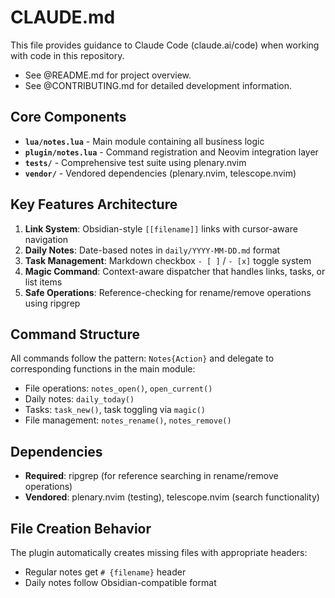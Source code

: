 # CLAUDE.md

This file provides guidance to Claude Code (claude.ai/code) when working with code in this repository.

- See @README.md for project overview.
- See @CONTRIBUTING.md for detailed development information.

## Core Components

- **`lua/notes.lua`** - Main module containing all business logic
- **`plugin/notes.lua`** - Command registration and Neovim integration layer
- **`tests/`** - Comprehensive test suite using plenary.nvim
- **`vendor/`** - Vendored dependencies (plenary.nvim, telescope.nvim)

## Key Features Architecture

1. **Link System**: Obsidian-style `[[filename]]` links with cursor-aware navigation
2. **Daily Notes**: Date-based notes in `daily/YYYY-MM-DD.md` format
3. **Task Management**: Markdown checkbox `- [ ]` / `- [x]` toggle system  
4. **Magic Command**: Context-aware dispatcher that handles links, tasks, or list items
5. **Safe Operations**: Reference-checking for rename/remove operations using ripgrep

## Command Structure

All commands follow the pattern: `Notes{Action}` and delegate to corresponding functions in the main module:
- File operations: `notes_open()`, `open_current()`
- Daily notes: `daily_today()` 
- Tasks: `task_new()`, task toggling via `magic()`
- File management: `notes_rename()`, `notes_remove()`

## Dependencies

- **Required**: ripgrep (for reference searching in rename/remove operations)
- **Vendored**: plenary.nvim (testing), telescope.nvim (search functionality)

## File Creation Behavior

The plugin automatically creates missing files with appropriate headers:
- Regular notes get `# {filename}` header
- Daily notes follow Obsidian-compatible format
